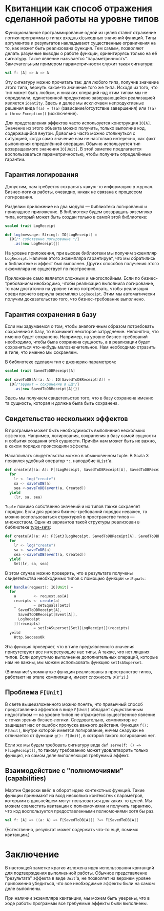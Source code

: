 # Квитанции как способ отражения сделанной работы на уровне типов

Функциональное программирование одной из целей ставит отражение логики программы в типах входных/выходных значений функций. Типы аргументов и результатов накладывают существенные ограничения на то, как может быть реализована функция. Тем самым, позволяют делать разумные выводы о работе функции, ориентируясь только на её сигнатуру. Такое явление называется "параметричность". Замечательным примером параметричности служит такая сигнатура:
```scala
val f: [A] => A => A
```

Эту сигнатуру можно прочитать так: для любого типа, получив значение этого типа, вернуть какое-то значение того же типа. Исходя из того, что тип может быть любым, и никаких операций над этим типом мы не определили, единственной продуктивно завершающейся реализацией является `identity`. Здесь и далее мы исключаем непродуктивные решения вида `f(a) = f(a)` (зависание/отсутствие завершения) или `f(a) = throw Exception()` (исключение).

Для представления эффектов часто используется конструкция `IO[A]`. Значение из этого объекта можно получить, только выполнив код, содержащийся внутри. Довольно часто можно столкнуться с ситуацией, когда само значение нам не настолько интересно, как факт выполнения определённой операции. Обычно используется тип возвращаемого значения `IO[Unit]`. В этой заметке предлагается воспользоваться параметричностью, чтобы получить определённые гарантии.

<cut/>

## Гарантия логирования

Допустим, нам требуется сохранять какую-то информацию в журнал. Бизнес-логика работы, очевидно, никак не связана с процессом логирования. 

Разделим приложение на два модуля — библиотека логирования и прикладное приложение. В библиотеке будем возвращать экземпляр типа, который может быть создан только в самой этой библиотеке:

```scala
sealed trait LogReceipt

def log(message: String): IO[LogReceipt] = 
  IO{/* собственно логирование */}
    .as(new LogReceipt{})
```

На уровне приложения, при вызове библиотеки мы получим экземпляр `LogReceipt`. Наличие этого экземпляра гарантирует, что мы обратились к библиотеке и эффект был выполнен. Других способов получения этого экземпляра не существует по построению.

Приложение само является сложным и многослойным. Если по бизнес-требованиям необходимо, чтобы реализация выполнила логирование, то нам достаточно на уровне типов потребовать, чтобы реализация среди прочего вернула экземпляр `LogReceipt`. Этим мы автоматически получим доказательство того, что бизнес-требование выполнено.

## Гарантия сохранения в базу

Если мы задумаемся о том, чтобы аналогичным образом потребовать сохранения в базу, то возникнет некоторое затруднение. Непонятно, что именно будет сохранено. Например, на уровне бизнес-требований необходимо, чтобы была сохранена сущность, а в реализации будет сохраняться что-нибудь малозначительное. Нам необходимо отразить в типе, что именно мы сохраняем.

В библиотеке сделаем тип с дженерик-параметром:
```scala
sealed trait SavedToDBReceipt[A]

def saveToDB[A](a: A): IO[SavedToDBReceipt[A]] =
  IO{/*эффект — сохранение в БД*/}
    .as(new SavedToDBReceipt[A]{})
```

Здесь мы получаем свидетельство того, что в базу сохранена именно та сущность, которая и должна была быть сохранена.

## Свидетельство нескольких эффектов

В программе может быть необходимость выполнения нескольких эффектов. Например, логирования, сохранения в базу самой сущности и события создания этой сущности.
Причём нам может быть не важно, в каком порядке происходили эффекты.

Накапливать свидетельства можно в обыкновенном tuple. В Scala 3 появился удобный оператор `*:`, наподобие `HList`'а. 

```scala
def create[A](a: A): F[(LogReceipt, SavedToDBReceipt[A], SavedToDBReceipt[Event[A]])] = 
  for
    lr <- log("create")
    sa <- saveToDB(a)
    sea <-saveToDB(event(a, Created))
  yield
    (lr, sa, sea)
```

`Tuple` помимо собственно значений и их типов также сохраняет порядок. Если для уровня бизнес-требований порядок неважен, то можно воспользоваться структурой в пространстве типов — множеством. Один из вариантов такой структуры реализован в библиотеке [type-sets](https://github.com/Primetalk/type-sets):


```scala
def create[A](a: A): F[Set3[LogReceipt, SavedToDBReceipt[A], SavedToDBReceipt[Event[A]]]] = 
  for
    lr <- log("create")
    sa <- saveToDB(a)
    sea <-saveToDB(event(a, Created))
  yield
    Set(lr, sa, sea)
```

В этом случае можно проверить, что в результате получены свидетельства необходимых типов с помощью функции `setEquals`:

```scala
def handle(request): IO[Unit] = 
  for
    a        <- request.as[A]
    receipts <- create(a)
    _        = setEquals[Set3[
      SavedToDBReceipt[A], 
      SavedToDBReceipt[Event[A]], 
      LogReceipt
    ]](receipts)
    _        = setIsASuperset[Set1[LogReceipt]](receipts)
  yeild
    Http.SuccessOk
```

Эта функция проверяет, что в типе предъявленного значения присутствуют все интересующие нас типы. А также, что нет лишних типов. Если допустимо выполнение дополнительных операций, которые нам не важны, мы можем использовать функцию `setIsASuperset`.

(Внимание! упомянутые функции реализованы в пространстве типов, работают на этапе компиляции, имеют сложность `O(n^2)`.)

## Проблема `F[Unit]`

В свете вышеизложенного можно понять, что привычный способ представления эффектов в виде `F[Unit]` обладает существенным недостатком — на уровне типов не отражается существенное явление с точки зрения бизнес-логики. Следовательно, компилятор не защищает нас от ошибок пропуска важного действия. Функция `f(): F[Unit]`, внутри которой имеется логирование, ничем снаружи не отличается от функции `g(): F[Unit]`, в которой такого логирования нет.

Если же мы будем требовать сигнатуру вида `def serve(f: () => F[LogReceipt])`, то такому требованию может удовлетворить только функция, на самом деле выполняющая требуемый эффект.

## Взаимодействие с "полномочиями" (capabilities)

Мартин Одерски ввёл в оборот идею контекстных функций. Такие функции принимают на вход несколько контекстных параметров, которыми в дальнейшем могут пользоваться для каких-то целей. Мы можем совместить квитанции с полномочиями и получить гарантию, что код воспользуется предоставленными полномочиями хотя бы раз.

```scala
val f: [A] => ((a: A) => F[SavedToDB[A]]) ?=> F[SavedToDB[A]]
```

(Естественно, результат может содержать что-то ещё, помимо квитанции.)

# Заключение

В настоящей заметке кратко изложена идея использования квитанций для подтверждения выполненной работы. Обычное представление "результата" эффекта в виде `Unit`'а, не позволяет на верхнем уровне приложения убедиться, что все необходимые эффекты были на самом деле выполнены.

При наличии экземпляра квитанции, мы можем быть уверены, что в ходе работы программы все требуемые эффекты были выполнены.

